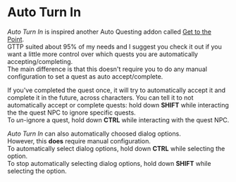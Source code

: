 # Auto Turn In
*Auto Turn In* is inspired another Auto Questing addon called [Get to the Point](https://www.curseforge.com/wow/addons/get-to-the-point).  
GTTP suited about 95% of my needs and I suggest you check it out if you want a little more control over which quests you are automatically accepting/completing.  
The main difference is that this doesn't require you to do any manual configuration to set a quest as auto accept/complete.  

If you've completed the quest once, it will try to automatically accept it and complete it in the future, across characters.
You can tell it to not automatically accept or complete quests: hold down **SHIFT** while interacting the the quest NPC to ignore specific quests.  
To *un*-ignore a quest, hold down **CTRL** while interacting with the quest NPC.  

*Auto Turn In* can also automatically choosed dialog options.  
However, this **does** require manual configuration.  
To automatically select dialog options, hold down **CTRL** while selecting the option.  
To stop automatically selecting dialog options, hold down **SHIFT** while selecting the option.  